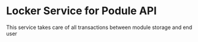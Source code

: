 # Locker Service for Podule API

This service takes care of all transactions between module storage and end user

